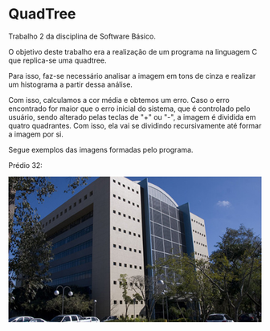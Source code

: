 # QuadTree
Trabalho 2 da disciplina de Software Básico.

O objetivo deste trabalho era a realização de um programa na linguagem C que replica-se uma quadtree.

Para isso, faz-se necessário analisar a imagem em tons de cinza e realizar um histograma a partir dessa análise.

Com isso, calculamos a cor média e obtemos um erro. Caso o erro encontrado for maior que o erro inicial do sistema, que é controlado pelo usuário, sendo alterado pelas teclas de "+" ou "-", a imagem é dividida em quatro quadrantes. Com isso, ela vai se dividindo recursivamente até formar a imagem por si.

Segue exemplos das imagens formadas pelo programa.

Prédio 32:

![Predio32](predio32.jpg)
